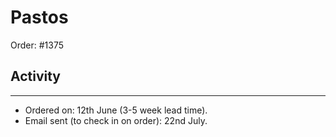 # Pastos

Order: #1375

## Activity
---

- Ordered on: 12th June (3-5 week lead time).
- Email sent (to check in on order): 22nd July.